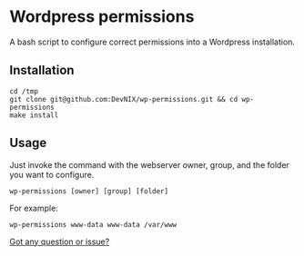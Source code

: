 # Wordpress permissions

A bash script to configure correct permissions into a Wordpress installation.

## Installation

```
cd /tmp
git clone git@github.com:DevNIX/wp-permissions.git && cd wp-permissions
make install
```

## Usage

Just invoke the command with the webserver owner, group, and the folder you want to configure.
```
wp-permissions [owner] [group] [folder]
```

For example:
```
wp-permissions www-data www-data /var/www
```

[Got any question or issue?](https://github.com/DevNIX/wp-permissions/issues/new)